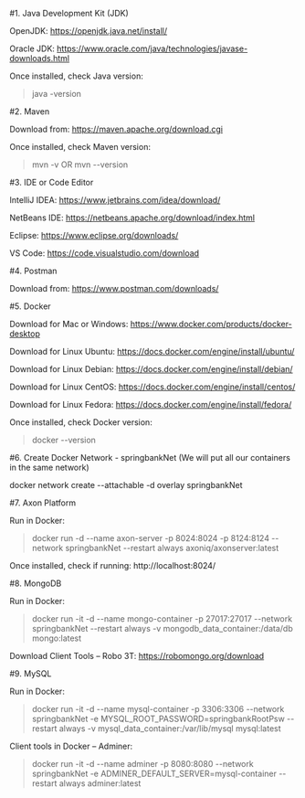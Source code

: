 #1. Java Development Kit (JDK)

OpenJDK:
https://openjdk.java.net/install/

Oracle JDK:
https://www.oracle.com/java/technologies/javase-downloads.html

Once installed, check Java version:
> java -version

#2. Maven

Download from:
https://maven.apache.org/download.cgi

Once installed, check Maven version:
> mvn -v OR mvn --version

#3. IDE or Code Editor

IntelliJ IDEA:
https://www.jetbrains.com/idea/download/

NetBeans IDE:
https://netbeans.apache.org/download/index.html

Eclipse:
https://www.eclipse.org/downloads/

VS Code:
https://code.visualstudio.com/download

#4. Postman

Download from:
https://www.postman.com/downloads/

#5. Docker

Download for Mac or Windows:
https://www.docker.com/products/docker-desktop

Download for Linux Ubuntu:
https://docs.docker.com/engine/install/ubuntu/

Download for Linux Debian:
https://docs.docker.com/engine/install/debian/

Download for Linux CentOS:
https://docs.docker.com/engine/install/centos/

Download for Linux Fedora:
https://docs.docker.com/engine/install/fedora/

Once installed, check Docker version:
> docker --version

#6. Create Docker Network - springbankNet (We will put all our containers in the same network)

docker network create --attachable -d overlay springbankNet

#7. Axon Platform

Run in Docker:
> docker run -d --name axon-server -p 8024:8024 -p 8124:8124 --network springbankNet --restart always axoniq/axonserver:latest

Once installed, check if running:
http://localhost:8024/

#8. MongoDB

Run in Docker:
> docker run -it -d --name mongo-container -p 27017:27017 --network springbankNet --restart always -v mongodb_data_container:/data/db mongo:latest

Download Client Tools – Robo 3T:
https://robomongo.org/download

#9. MySQL

Run in Docker:
> docker run -it -d --name mysql-container -p 3306:3306 --network springbankNet -e MYSQL_ROOT_PASSWORD=springbankRootPsw --restart always -v mysql_data_container:/var/lib/mysql mysql:latest

Client tools in Docker – Adminer:
> docker run -it -d --name adminer -p 8080:8080 --network springbankNet -e ADMINER_DEFAULT_SERVER=mysql-container --restart always adminer:latest